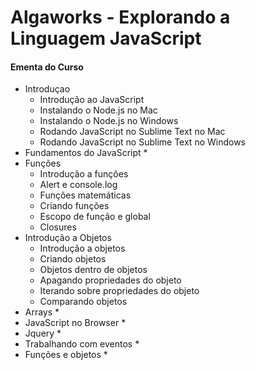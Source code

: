 # Algaworks - Explorando a Linguagem JavaScript

#### Ementa do Curso
                
+ Introduçao
    * Introdução ao JavaScript
    * Instalando o Node.js no Mac
    * Instalando o Node.js no Windows
    * Rodando JavaScript no Sublime Text no Mac
    * Rodando JavaScript no Sublime Text no Windows
+ Fundamentos do JavaScript
    * 
+ Funções
    * Introdução a funções
    * Alert e console.log
    * Funções matemáticas
    * Criando funções
    * Escopo de função e global
    * Closures
+ Introdução a Objetos
    * Introdução a objetos
    * Criando objetos
    * Objetos dentro de objetos
    * Apagando propriedades do objeto
    * Iterando sobre propriedades do objeto
    * Comparando objetos
+ Arrays
    * 
+ JavaScript no Browser
    * 
+ Jquery
    * 
+ Trabalhando com eventos
    * 
+ Funções e objetos
    * 